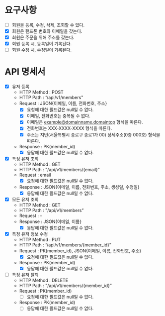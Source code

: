 # 요구사항

- [ ] 회원을 등록, 수정, 삭제, 조회할 수 있다.
- [x] 회원은 핸드폰 번호와 이메일을 갖는다.
- [x] 회원은 주문을 위해 주소를 갖는다.
- [x] 회원 등록 시, 등록일이 기록된다.
- [ ] 회원 수정 시, 수정일이 기록된다.

# API 명세서

- [x] 유저 등록
    - HTTP Method : POST
    - HTTP Path : “/api/v1/members"
    - Request : JSON{이메일, 이름, 전화번호, 주소}
        - [x] 요청에 대한 필드값은 null일 수 없다.
        - [x] 이메일, 전화번호는 중복될 수 없다.
        - [x] 이메일은 example@domainname.domaintop 형식을 따른다.
        - [x] 전화번호는 XXX-XXXX-XXXX 형식을 따른다.
        - [x] 주소는 지번(서울특별시 종로구 종로1가 00) 상세주소(0층 000호) 형식을 따른다.
    - Response : PK(member_id)
        - [x] 응답에 대한 필드값은 null일 수 없다.
- [x] 특정 유저 조회
    - HTTP Method : GET
    - HTTP Path : "/api/v1/members/{email}”
    - Request : email
        - [x] 요청에 대한 필드값은 null일 수 없다.
    - Response : JSON{이메일, 이름, 전화번호, 주소, 생성일, 수정일}
        - [x] 응답에 대한 필드값은 null일 수 없다.
- [x] 모든 유저 조회
    - HTTP Method : GET
    - HTTP Path : "/api/v1/members”
    - Request : -
    - Response : JSON{이메일, 이름}
        - [x] 응답에 대한 필드값은 null일 수 없다.
- [x] 특정 유저 정보 수정
    - HTTP Method : PUT
    - HTTP Path : “/api/v1/members/{member_id}”
    - Request : PK(member_id), JSON{이메일, 이름, 전화번호, 주소}
        - [x] 요청에 대한 필드값은 null일 수 없다.
    - Response : PK(member_id)
        - [x] 응답에 대한 필드값은 null일 수 없다.
- [ ] 특정 유저 탈퇴
    - HTTP Method : DELETE
    - HTTP Path : "/api/v1/members/{member_id}”
    - Request : PK(member_id)
        - [ ] 요청에 대한 필드값은 null일 수 없다.
    - Response : PK(member_id)
        - [ ] 응답에 대한 필드값은 null일 수 없다.
